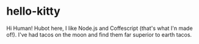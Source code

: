 # hello-kitty

 Hi Human! 
 Hubot here, I like Node.js and Coffescript (that's what I'n made of!). 
 I've had tacos on the moon and find them far superior to earth tacos.
